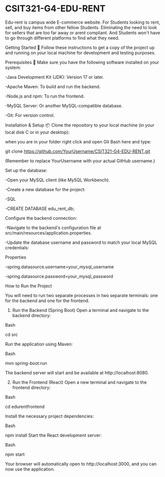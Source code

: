 # CSIT321-G4-EDU-RENT

Edu-rent is campus wide E-commerce website. For Students looking to rent, sell, and buy items from other fellow Students. Eliminating the need to look for sellers that are too far away or arent compliant. And Students won't have to go through different platforms to find what they need. 

Getting Started 🚀
Follow these instructions to get a copy of the project up and running on your local machine for development and testing purposes.

Prerequisites 🔧
Make sure you have the following software installed on your system:

-Java Development Kit (JDK): Version 17 or later.

-Apache Maven: To build and run the backend.

-Node.js and npm: To run the frontend.

-MySQL Server: Or another MySQL-compatible database.

-Git: For version control.


Installation & Setup 📦
Clone the repository to your local machine (in your local disk C or in your desktop):

when you are in your folder right click and open Git Bash here and type:

git clone https://github.com/YourUsername/CSIT321-G4-EDU-RENT.git

(Remember to replace YourUsername with your actual GitHub username.)

Set up the database:

-Open your MySQL client (like MySQL Workbench).

-Create a new database for the project:

-SQL

-CREATE DATABASE edu_rent_db;

Configure the backend connection:

-Navigate to the backend's configuration file at src/main/resources/application.properties.

-Update the database username and password to match your local MySQL credentials:

Properties

-spring.datasource.username=your_mysql_username

-spring.datasource.password=your_mysql_password

How to Run the Project

You will need to run two separate processes in two separate terminals: one for the backend and one for the frontend.

1. Run the Backend (Spring Boot)
Open a terminal and navigate to the backend directory:

Bash

cd src

Run the application using Maven:

Bash

mvn spring-boot:run

The backend server will start and be available at http://localhost:8080.

2. Run the Frontend (React)
Open a new terminal and navigate to the frontend directory:

Bash

cd edurentfrontend

Install the necessary project dependencies:

Bash

npm install
Start the React development server:

Bash

npm start

Your browser will automatically open to http://localhost:3000, and you can now use the application.
